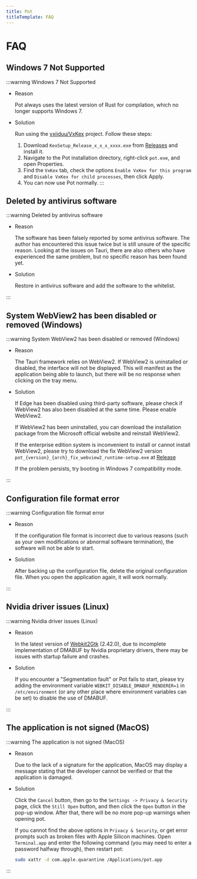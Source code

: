 ```yaml
---
title: Pot
titleTemplate: FAQ
---
```


# FAQ

## Windows 7 Not Supported

:::warning Windows 7 Not Supported

- Reason

  Pot always uses the latest version of Rust for compilation, which no longer supports Windows 7.

- Solution

  Run using the [vxiiduu/VxKex](https://github.com/vxiiduu/VxKex) project. Follow these steps:
  
  1. Download `KexSetup_Release_x_x_x_xxxx.exe` from [Releases](https://github.com/vxiiduu/VxKex/releases) and install it.
  2. Navigate to the Pot installation directory, right-click `pot.exe`, and open Properties.
  3. Find the `VxKex` tab, check the options `Enable VxKex for this program` and `Disable VxKex for child processes`, then click Apply.
  4. You can now use Pot normally.
:::

## Deleted by antivirus software

:::warning Deleted by antivirus software

- Reason

  The software has been falsely reported by some antivirus software. The author has encountered this issue twice but is still unsure of the specific reason. Looking at the issues on Tauri, there are also others who have experienced the same problem, but no specific reason has been found yet.

- Solution

  Restore in antivirus software and add the software to the whitelist.

:::

## System WebView2 has been disabled or removed (Windows)

:::warning System WebView2 has been disabled or removed (Windows)

- Reason

  The Tauri framework relies on WebView2. If WebView2 is uninstalled or disabled, the interface will not be displayed. This will manifest as the application being able to launch, but there will be no response when clicking on the tray menu.

- Solution

  If Edge has been disabled using third-party software, please check if WebView2 has also been disabled at the same time. Please enable WebView2.

  If WebView2 has been uninstalled, you can download the installation package from the Microsoft official website and reinstall WebView2.

  If the enterprise edition system is inconvenient to install or cannot install WebView2, please try to download the fix WebView2 version `pot_{version}_{arch}_fix_webview2_runtime-setup.exe` at [Release](https://github.com/pot-app/pot-desktop/releases/latest)

  If the problem persists, try booting in Windows 7 compatibility mode.

:::

## Configuration file format error

:::warning Configuration file format error

- Reason

  If the configuration file format is incorrect due to various reasons (such as your own modifications or abnormal software termination), the software will not be able to start.

- Solution

  After backing up the configuration file, delete the original configuration file. When you open the application again, it will work normally.

:::

## Nvidia driver issues (Linux)

:::warning Nvidia driver issues (Linux)

- Reason

  In the latest version of [Webkit2Gtk](https://archlinux.org/packages/extra/x86_64/webkit2gtk) (2.42.0), due to incomplete implementation of DMABUF by Nvidia proprietary drivers, there may be issues with startup failure and crashes.

- Solution

  If you encounter a "Segmentation fault" or Pot fails to start, please try adding the environment variable `WEBKIT_DISABLE_DMABUF_RENDERER=1` in `/etc/environment` (or any other place where environment variables can be set) to disable the use of DMABUF.

:::

## The application is not signed (MacOS)

:::warning The application is not signed (MacOS)

- Reason

  Due to the lack of a signature for the application, MacOS may display a message stating that the developer cannot be verified or that the application is damaged.

- Solution

  Click the `Cancel` button, then go to the `Settings -> Privacy & Security` page, click the `Still Open` button, and then click the `Open` button in the pop-up window. After that, there will be no more pop-up warnings when opening pot.

  If you cannot find the above options in `Privacy & Security`, or get error prompts such as broken files with Apple Silicon machines. Open `Terminal.app` and enter the following command (you may need to enter a password halfway through), then restart pot:

  ```bash
  sudo xattr -d com.apple.quarantine /Applications/pot.app
  ```

:::
